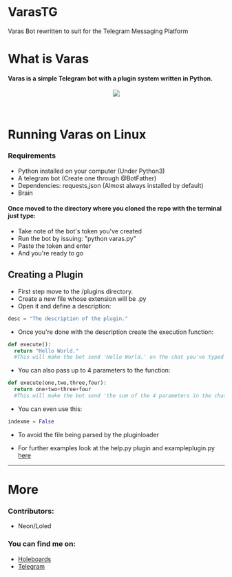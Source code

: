 # VarasTG
Varas Bot rewritten to suit for the Telegram Messaging Platform

# What is  Varas

#### Varas is a simple Telegram bot with a plugin system written in Python.

<p align="center"><img src="http://imgur.com/sMrgjaXl.png" /></p><br>

# Running Varas on Linux

### Requirements 

* Python installed on your computer (Under Python3)
* A telegram bot (Create one through @BotFather)
* Dependencies: requests,json (Almost always installed by default)
* Brain

#### Once moved to the directory where you cloned the repo with the terminal just type:
* Take note of the bot's token you've created
* Run the bot by issuing: "python varas.py"
* Paste the token and enter
* And you're ready to go

## Creating a Plugin

* First step move to the /plugins directory.
* Create a new file whose extension will be .py
* Open it and define a description:
```python
desc = "The description of the plugin."
```
* Once you're done with the description create the execution function:
```python
def execute():
  return "Hello World."
  #This will make the bot send 'Hello World.' on the chat you've typed the command.
```
* You can also pass up to 4 parameters to the function:
```python
def execute(one,two,three,four):
  return one+two+three+four
  #This will make the bot send 'the sum of the 4 parameters in the chat you've typed the command
```

* You can even use this:
```python
indexme = False
```
* To avoid the file being parsed by the pluginloader

* For further examples look at the help.py plugin and exampleplugin.py [here](https://github.com/GooogIe/Varas/tree/master/Plugins)

***
# More #

### Contributors:

* Neon/Loled

### You can find me on:

* [Holeboards](http://www.holeboards.eu/User-u0qq%C9%90H)
* [Telegram](http://www.telegram.me/elgoog)
